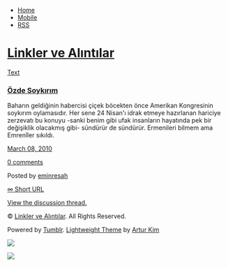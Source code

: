-   [Home](/)
-   [Mobile](/mobile)
-   [RSS](http://eminresah.tumblr.com/rss)

[Linkler ve Alıntılar](/)
=========================

[Text](http://eminresah.tumblr.com/post/433271197/ozde-soyk-r-m)

### [Özde Soykırım](http://eminresah.tumblr.com/post/433271197/ozde-soyk-r-m)

Baharın geldiğinin habercisi çiçek böcekten önce Amerikan Kongresinin
soykırım oylamasıdır. Her sene 24 Nisan'ı idrak etmeye hazırlanan
hariciye zerzevatı bu konuyu -sanki benim gibi ufak insanların hayatında
pek bir değişiklik olacakmış gibi- sündürür de sündürür. Ermenileri
bilmem ama Emrenîler sıkıldı.

[March 08,
2010](http://eminresah.tumblr.com/post/433271197/ozde-soyk-r-m)

[0
comments](http://eminresah.tumblr.com/post/433271197/ozde-soyk-r-m#disqus_thread)

Posted by [eminresah](http://eminresah.tumblr.com/)

[∞ Short URL](http://tmblr.co/ZWS1OyPqp6T)

[View the discussion thread.](http://erblog.disqus.com/?url=ref)

© [Linkler ve Alıntılar](/). All Rights Reserved.

Powered by [Tumblr](http://tumblr.com). [Lightweight
Theme](http://www.tumblr.com/theme/10820) by [Artur
Kim](http://arturkim.com)

![](https://px.srvcs.tumblr.com/impixu?T=1434918906&J=eyJ0eXBlIjoidXJsIiwidXJsIjoiaHR0cDpcL1wvZW1pbnJlc2FoLnR1bWJsci5jb21cL3Bvc3RcLzQzMzI3MTE5N1wvb3pkZS1zb3lrLXItbSIsInJlcXR5cGUiOjAsInJvdXRlIjoiXC9wb3N0XC86aWRcLzpzdW1tYXJ5Iiwibm9zY3JpcHQiOjF9&U=ILIFECJCKM&K=173a4bacdef4cd132a6be43a5a0b007448b47ed176e59952967134086e90f490&R=)

![](https://px.srvcs.tumblr.com/impixu?T=1434918906&J=eyJ0eXBlIjoicG9zdCIsInVybCI6Imh0dHA6XC9cL2VtaW5yZXNhaC50dW1ibHIuY29tXC9wb3N0XC80MzMyNzExOTdcL296ZGUtc295ay1yLW0iLCJyZXF0eXBlIjowLCJyb3V0ZSI6IlwvcG9zdFwvOmlkXC86c3VtbWFyeSIsInBvc3RzIjpbeyJwb3N0aWQiOiI0MzMyNzExOTciLCJibG9naWQiOiIzNjQ4MDI4Iiwic291cmNlIjozM31dLCJub3NjcmlwdCI6MX0=&U=LMGIBDDEHA&K=6116c84c880811c640bfac9a68422b9fecf2af2046c71a250d85fbe5f8508f55&R=)

